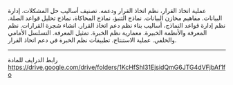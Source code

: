 عملية اتخاذ القرار، نظم اتخاذ القرار ودعمه. تصنيف أساليب حل المشكلات. إدارة البيانات. مفاهيم مخازن البيانات. نماذج
التنبؤ، نماذج المحاكاة، نماذج تحليل قواعد الصلة. نظم إدارة قواعد النماذج، أساليب بناء نظم دعم اتخاذ القرار. انشاء شجرة
القرارات. نظم المعرفة والأنظمة الخبيرة. معمارية نظم الخبرة. تمثيل المعرفة. التسلسل الأمامي والخلفي. عملية الاستنتاج.
تطبيقات نظم الخبرة في دعم اتخاذ القرار.

---
رابط الدرايف للمادة
https://drive.google.com/drive/folders/1KcHfShl31EjsidQmG6JTG4dVFjbAf1fo
